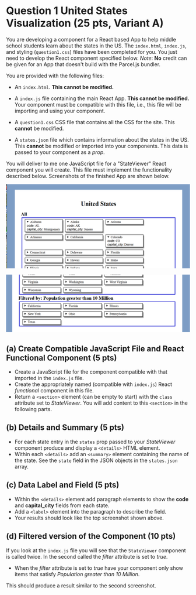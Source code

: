 # Question 1 United States Visualization (25 pts, Variant A)

You are developing a component for a React based App to help middle school students learn about the states in the US. The `index.html`, `index.js`, and styling (`question1.css`) files have been completed for you. You just need to develop the React component specified below. *Note*: **No** credit can be given for an App that doesn't build with the Parcel.js bundler.

You are provided with the following files:

* An `index.html`. **This cannot be modified.**

* A `index.js` file containing the main React App. **This cannot be modified.** Your component must be compatible with this file, i.e., this file will be importing and using your component.

* A `question1.css` CSS file that contains all the CSS for the site. This **cannot** be modified.

* A `states.json` file which contains information about the states in the US. This **cannot** be modified or imported into your components. This data is passed to your component as a *prop*.

You will deliver to me one JavaScript file for a "StateViewer" React component you will create. This file must implement the functionality described below. Screenshots of the finished App are shown below.

![Screen shot Top of App](screenshot1.png)

![Screen shot Bottom of App](screenshot2.png)

## (a) Create Compatible JavaScript File and React Functional Component (5 pts)

* Create a JavaScript file for the component compatible with that imported in the `index.js` file.
* Create the appropriately named (compatible with `index.js`) React *functional* component in this file.
* Return a `<section>` element (can be empty to start) with the `class` attribute set to *StateViewer*. You will add content to this `<section>` in the following parts.

## (b) Details and Summary (5 pts)

* For each state entry in the `states` prop passed to your *StateViewer* component produce and display a `<details>` HTML element.
* Within each `<details>` add an `<summary>` element containing the name of the state. See the `state` field in the JSON objects in the `states.json` array.

## (c) Data Label and Field (5 pts)

* Within the `<details>` element add paragraph elements to show the **code** and **capital_city** fields from each state.
* Add a `<label>` element into the paragraph to describe the field.
* Your results should look like the top screenshot shown above.

## (d) Filtered version of the Component (10 pts)

If you look at the `index.js` file you will see that the `StateViewer` component is
called twice. In the second called the *filter* attribute is set to *true*.

* When the *filter* attribute is set to *true* have your component only show items that satisfy *Population greater than 10 Million*.

This should produce a result similar to the second screenshot.
